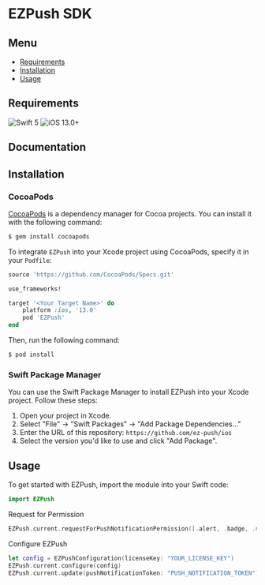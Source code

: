# EZPush SDK

## Menu

- [Requirements](#requirements)
- [Installation](#installation)
- [Usage](#Usage)

## Requirements

![Swift 5](https://img.shields.io/badge/Swift-5-orange.svg) ![iOS 13.0+](https://img.shields.io/badge/iOS-13+-green.svg)

## Documentation

## Installation

### CocoaPods

[CocoaPods](http://cocoapods.org) is a dependency manager for Cocoa projects. You can install it with the following command:

```bash
$ gem install cocoapods
```

To integrate `EZPush` into your Xcode project using CocoaPods, specify it in your `Podfile`:

```ruby
source 'https://github.com/CocoaPods/Specs.git'

use_frameworks!

target '<Your Target Name>' do
    platform :ios, '13.0'
    pod 'EZPush'
end

```

Then, run the following command:

```bash
$ pod install
```

### Swift Package Manager

You can use the Swift Package Manager to install EZPush into your Xcode project. Follow these steps:

1. Open your project in Xcode.
2. Select "File" -> "Swift Packages" -> "Add Package Dependencies..."
3. Enter the URL of this repository: `https://github.com/ez-push/ios`
4. Select the version you'd like to use and click "Add Package".

## Usage

To get started with EZPush, import the module into your Swift code:

```swift
import EZPush
```

Request for Permission

```swift
EZPush.current.requestForPushNotificationPermission([.alert, .badge, .sound]) { _, _ in }
```

Configure EZPush

```swift
let config = EZPushConfiguration(licenseKey: "YOUR_LICENSE_KEY")
EZPush.current.configure(config)
EZPush.current.update(pushNotificationToken: "PUSH_NOTIFICATION_TOKEN") { _, _ in }
```
